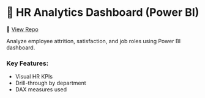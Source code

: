 # 👥 HR Analytics Dashboard (Power BI)

🔗 [View Repo](https://github.com/NabinM31/HR_analytics_Dashboard_Power-BI)

Analyze employee attrition, satisfaction, and job roles using Power BI dashboard.

### Key Features:
- Visual HR KPIs
- Drill-through by department
- DAX measures used
